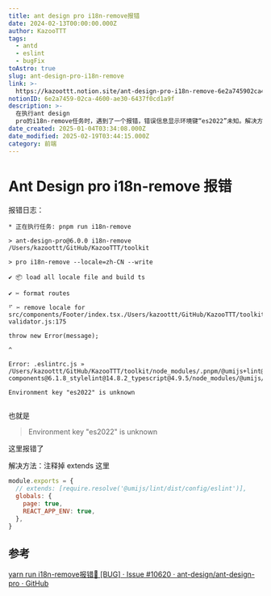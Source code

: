 ```yaml
---
title: ant design pro i18n-remove报错
date: 2024-02-13T00:00:00.000Z
author: KazooTTT
tags:
  - antd
  - eslint
  - bugFix
toAstro: true
slug: ant-design-pro-i18n-remove
link: >-
  https://kazoottt.notion.site/ant-design-pro-i18n-remove-6e2a745902ca4600ae306437f0cd1a9f
notionID: 6e2a7459-02ca-4600-ae30-6437f0cd1a9f
description: >-
  在执行ant design
  pro的i18n-remove任务时，遇到了一个报错，错误信息显示环境键“es2022”未知。解决方法是注释掉.eslintrc.js文件中的extends部分。此问题在GitHub的ant-design/ant-design-pro仓库的Issue#10620中有详细讨论。
date_created: 2025-01-04T03:34:08.000Z
date_modified: 2025-02-19T03:44:15.000Z
category: 前端
---
```


# Ant Design pro i18n-remove 报错

报错日志：

```
* 正在执行任务: pnpm run i18n-remove

> ant-design-pro@6.0.0 i18n-remove /Users/kazoottt/GitHub/KazooTTT/toolkit

> pro i18n-remove --locale=zh-CN --write

✔ 📦 load all locale file and build ts

✔ ✂️ format routes

⠋ ✂️ remove locale for src/components/Footer/index.tsx./Users/kazoottt/GitHub/KazooTTT/toolkit/node_modules/.pnpm/@eslint+eslintrc@0.4.3/node_modules/@eslint/eslintrc/lib/shared/config-validator.js:175

throw new Error(message);

^

Error: .eslintrc.js » /Users/kazoottt/GitHub/KazooTTT/toolkit/node_modules/.pnpm/@umijs+lint@4.0.52_eslint@8.34.0_jest@29.4.3_styled-components@6.1.8_stylelint@14.8.2_typescript@4.9.5/node_modules/@umijs/lint/dist/config/eslint/index.js:

Environment key "es2022" is unknown


```

也就是

> Environment key "es2022" is unknown

这里报错了

解决方法：注释掉 extends 这里

```js
module.exports = {
  // extends: [require.resolve('@umijs/lint/dist/config/eslint')],
  globals: {
    page: true,
    REACT_APP_ENV: true,
  },
}
```

## 参考

[yarn run i18n-remove报错🐛 \[BUG\] · Issue #10620 · ant-design/ant-design-pro · GitHub](<https://github.com/ant-design/ant-design-pro/issues/10620>)
